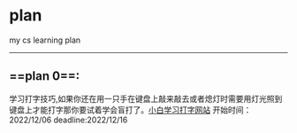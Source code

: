 # plan
my cs learning plan   
*****
## ==plan 0==:
学习打字技巧,如果你还在用一只手在键盘上敲来敲去或者熄灯时需要用灯光照到键盘上才能打字那你要试着学会盲打了。[小白学习打字网站](https://www.typingclub.com/sportal/program-3.game)
开始时间：2022/12/06
deadline:2022/12/16

